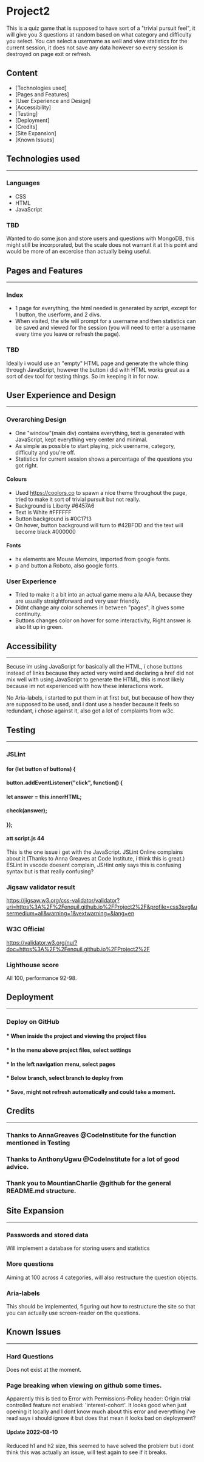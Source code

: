 # Project2

This is a quiz game that is supposed to have sort of a "trivial pursuit feel", it will give you 3 questions at random based on what category and difficulty you select.
You can select a username as well and view statistics for the current session, it does not save any data however so every session is destroyed on page exit or refresh.

## Content

* [Technologies used]
* [Pages and Features]
* [User Experience and Design]
* [Accessibility]
* [Testing]
* [Deployment]
* [Credits]
* [Site Expansion]
* [Known Issues]


## Technologies used
---

### Languages
  * CSS
  * HTML
  * JavaScript

### TBD  
Wanted to do some json and store users and questions with MongoDB, this might still be incorporated, but the scale does not warrant it at this point and would be more of an excercise than actually being useful.


## Pages and Features
---

### Index
  * 1 page for everything, the html needed is generated by script, except for 1 button, the userform, and 2 divs.
  * When visited, the site will prompt for a username and then statistics can be saved and viewed for the session (you will need to enter a username every time you leave or refresh the page).

###

### TBD
  Ideally i would use an "empty" HTML page and generate the whole thing through JavaScript, however the button i did with HTML works great as a sort of dev tool for testing things. 
  So im keeping it in for now. 


## User Experience and Design
---

### Overarching Design
  * One "window"(main div) contains everything, text is generated with JavaScript, kept everything very center and minimal.
  * As simple as possible to start playing, pick username, category, difficulty and you're off.
  * Statistics for current session shows a percentage of the questions you got right.

#### Colours
  * Used https://coolors.co to spawn a nice theme throughout the page, tried to make it sort of trivial pursuit but not really.
  * Background is Liberty #6457A6
  * Text is White #FFFFFF
  * Button background is #0C1713
  * On hover, button background will turn to #42BFDD and the text will become black #000000

#### Fonts
  * hx elements are Mouse Memoirs, imported from google fonts.
  * p and button a Roboto, also google fonts.

### User Experience
  * Tried to make it a bit into an actual game menu a la AAA, because they are usually straightforward and very user friendly.
  * Didnt change any color schemes in between "pages", it gives some continuity.
  * Buttons changes color on hover for some interactivity, Right answer is also lit up in green.


## Accessibility
---

Becuse im using JavaScript for basically all the HTML, i chose buttons instead of links because they acted very weird and declaring a href did not mix well with using JavaScript to generate the HTML, this is most likely because im not experienced with how these interactions work.

No Aria-labels, i started to put them in at first but, but because of how they are supposed to be used, and i dont use a header because it feels so redundant, i chose against it, also got a lot of complaints from w3c.


## Testing
---

### JSLint

#### for (let button of buttons) {
####        button.addEventListener("click", function() {
####            let answer = this.innerHTML;
####            check(answer);
####    });
#### att script.js 44 

This is the one issue i get with the JavaScript.
JSLint Online complains about it (Thanks to Anna Greaves at Code Institute, i think this is great.)
ESLint in vscode doesent complain, JSHint only says this is confusing syntax but is that really confusing?


### Jigsaw validator result 
https://jigsaw.w3.org/css-validator/validator?uri=https%3A%2F%2Fenquil.github.io%2FProject2%2F&profile=css3svg&usermedium=all&warning=1&vextwarning=&lang=en

### W3C Official
https://validator.w3.org/nu/?doc=https%3A%2F%2Fenquil.github.io%2FProject2%2F

### Lighthouse score
All 100, performance 92-98.

## Deployment
---

### Deploy on GitHub

  #### * When inside the project and viewing the project files
  #### * In the menu above project files, select settings
  #### * In the left navigation menu, select pages
  #### * Below branch, select branch to deploy from
  #### * Save, might not refresh automatically and could take a moment.


## Credits
---

### Thanks to AnnaGreaves @CodeInstitute for the function mentioned in Testing
### Thanks to AnthonyUgwu @CodeInstitute for a lot of good advice.
### Thank you to MountianCharlie @github for the general README.md structure. 

## Site Expansion 
---

### Passwords and stored data
Will implement a database for storing users and statistics

### More questions
Aiming at 100 across 4 categories, will also restructure the question objects.

### Aria-labels
This should be implemented, figuring out how to restructure the site so that you can actually use screen-reader on the questions. 

## Known Issues
---

### Hard Questions

Does not exist at the moment.

### Page breaking when viewing on github some times.

Apparently this is tied to Error with Permissions-Policy header: Origin trial controlled feature not enabled: 'interest-cohort'.
It looks good when just opening it locally and 
I dont know much about this error and everything i've read says i should ignore it but does that mean it looks bad on deployment?

#### Update 2022-08-10
Reduced h1 and h2 size, this seemed to have solved the problem but i dont think this was actually an issue, will test again to see if it breaks.